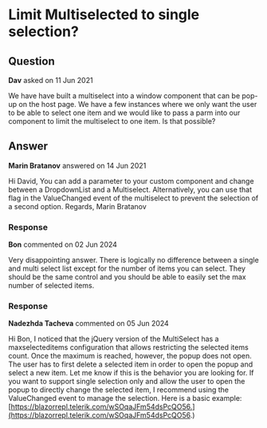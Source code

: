 # Limit Multiselected to single selection?

## Question

**Dav** asked on 11 Jun 2021

We have have built a multiselect into a window component that can be pop-up on the host page. We have a few instances where we only want the user to be able to select one item and we would like to pass a parm into our component to limit the multiselect to one item. Is that possible?

## Answer

**Marin Bratanov** answered on 14 Jun 2021

Hi David, You can add a parameter to your custom component and change between a DropdownList and a Multiselect. Alternatively, you can use that flag in the ValueChanged event of the multiselect to prevent the selection of a second option. Regards, Marin Bratanov

### Response

**Bon** commented on 02 Jun 2024

Very disappointing answer. There is logically no difference between a single and multi select list except for the number of items you can select. They should be the same control and you should be able to easily set the max number of selected items.

### Response

**Nadezhda Tacheva** commented on 05 Jun 2024

Hi Bon, I noticed that the jQuery version of the MultiSelect has a maxselecteditems configuration that allows restricting the selected items count. Once the maximum is reached, however, the popup does not open. The user has to first delete a selected item in order to open the popup and select a new item. Let me know if this is the behavior you are looking for. If you want to support single selection only and allow the user to open the popup to directly change the selected item, I recommend using the ValueChanged event to manage the selection. Here is a basic example: [https://blazorrepl.telerik.com/wSOqaJFm54dsPcQO56.](https://blazorrepl.telerik.com/wSOqaJFm54dsPcQO56.)
